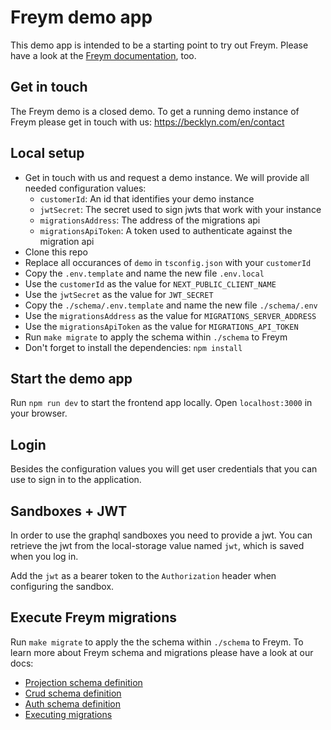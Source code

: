 # Freym demo app

This demo app is intended to be a starting point to try out Freym. Please have a look at the [Freym documentation](https://docs.freym.becklyn.app/docs), too.

## Get in touch

The Freym demo is a closed demo. To get a running demo instance of Freym please get in touch with us: https://becklyn.com/en/contact

## Local setup

-   Get in touch with us and request a demo instance. We will provide all needed configuration values:
    -   `customerId`: An id that identifies your demo instance
    -   `jwtSecret`: The secret used to sign jwts that work with your instance
    -   `migrationsAddress`: The address of the migrations api
    -   `migrationsApiToken`: A token used to authenticate against the migration api
-   Clone this repo
-   Replace all occurances of `demo` in `tsconfig.json` with your `customerId`
-   Copy the `.env.template` and name the new file `.env.local`
-   Use the `customerId` as the value for `NEXT_PUBLIC_CLIENT_NAME`
-   Use the `jwtSecret` as the value for `JWT_SECRET`
-   Copy the `./schema/.env.template` and name the new file `./schema/.env`
-   Use the `migrationsAddress` as the value for `MIGRATIONS_SERVER_ADDRESS`
-   Use the `migrationsApiToken` as the value for `MIGRATIONS_API_TOKEN`
-   Run `make migrate` to apply the schema within `./schema` to Freym
-   Don't forget to install the dependencies: `npm install`

## Start the demo app

Run `npm run dev` to start the frontend app locally.
Open `localhost:3000` in your browser.

## Login

Besides the configuration values you will get user credentials that you can use to sign in to the application.

## Sandboxes + JWT

In order to use the graphql sandboxes you need to provide a jwt.
You can retrieve the jwt from the local-storage value named `jwt`, which is saved when you log in.

Add the `jwt` as a bearer token to the `Authorization` header when configuring the sandbox.

## Execute Freym migrations

Run `make migrate` to apply the the schema within `./schema` to Freym. To learn more about Freym schema and migrations please have a look at our docs:

-   [Projection schema definition](https://docs.freym.becklyn.app/docs/services/projections/schema)
-   [Crud schema definition](https://docs.freym.becklyn.app/docs/services/crud/schema)
-   [Auth schema definition](https://docs.freym.becklyn.app/docs/services/auth/schema)
-   [Executing migrations](https://docs.freym.becklyn.app/docs/services/migrations/features)
